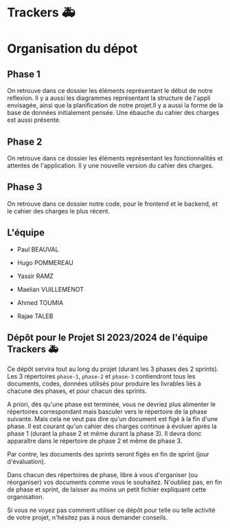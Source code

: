 # Trackers 🚑

# Organisation du dépot

## Phase 1

On retrouve dans ce dossier les éléments représentant le début de notre reflexion. Il y a aussi les diagrammes représentant la structure de l'appli envisagée, ainsi que la planification de notre projet.Il y a aussi la forme de la base de données initialement pensée. Une ébauche du cahier des charges est aussi présente.

## Phase 2

On retrouve dans ce dossier les éléments représentant les fonctionnalités et attentes de l'application. Il y une nouvelle version du cahier des charges.

## Phase 3

On retrouve dans ce dossier notre code, pour le frontend et le backend, et le cahier des charges le plus récent.

## L'équipe

- Paul BEAUVAL

- Hugo POMMEREAU
- Yassir RAMZ

- Maelian VUILLEMENOT

- Ahmed TOUMIA
- Rajae TALEB

## Dépôt pour le Projet SI 2023/2024 de l'équipe Trackers 🚑

Ce dépôt servira tout au long du projet (durant les 3 phases des 2 sprints). Les 3
répertoires `phase-1`, `phase-2` et `phase-3` contiendront tous les
documents, codes, données utilisés pour produire les livrables liés à
chacune des phases, et pour chacun des sprints.

A priori, dès qu'une phase est terminée, vous ne devriez plus alimenter
le répertoires correspondant mais basculer vers le répertoire de la
phase suivante. Mais cela ne veut pas dire qu'un document est figé à la
fin d'une phase. Il est courant qu'un cahier des charges continue à
évoluer après la phase 1 (durant la phase 2 et même durant la phase
3). Il devra donc apparaître dans le répertoire de phase 2 et même de
phase 3.

Par contre, les documents des sprints seront figés en fin de sprint (jour d'évaluation).

Dans chacun des répertoires de phase, libre à vous d'organiser (ou
réorganiser) vos documents comme vous le souhaitez. N'oubliez pas, en
fin de phase et sprint, de laisser au moins un petit fichier expliquant cette
organisation.

Si vous ne voyez pas comment utiliser ce dépôt pour telle ou telle
activité de votre projet, n'hésitez pas à nous demander conseils.
